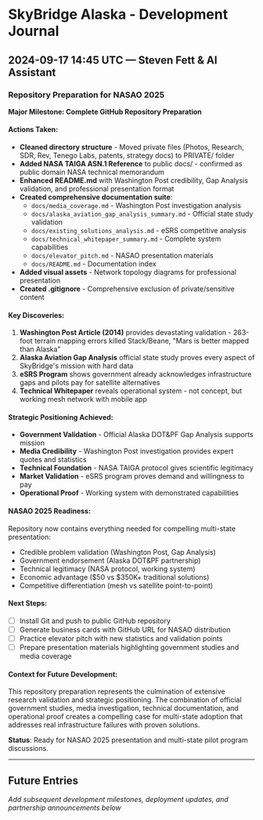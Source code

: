 # SkyBridge Alaska - Development Journal

## 2024-09-17 14:45 UTC — Steven Fett & AI Assistant
### Repository Preparation for NASAO 2025

**Major Milestone: Complete GitHub Repository Preparation**

#### Actions Taken:
- **Cleaned directory structure** - Moved private files (Photos, Research, SDR, Rev, Tenego Labs, patents, strategy docs) to PRIVATE/ folder
- **Added NASA TAIGA ASN.1 Reference** to public docs/ - confirmed as public domain NASA technical memorandum
- **Enhanced README.md** with Washington Post credibility, Gap Analysis validation, and professional presentation format
- **Created comprehensive documentation suite**:
  - `docs/media_coverage.md` - Washington Post investigation analysis
  - `docs/alaska_aviation_gap_analysis_summary.md` - Official state study validation
  - `docs/existing_solutions_analysis.md` - eSRS competitive analysis  
  - `docs/technical_whitepaper_summary.md` - Complete system capabilities
  - `docs/elevator_pitch.md` - NASAO presentation materials
  - `docs/README.md` - Documentation index
- **Added visual assets** - Network topology diagrams for professional presentation
- **Created .gitignore** - Comprehensive exclusion of private/sensitive content

#### Key Discoveries:
1. **Washington Post Article (2014)** provides devastating validation - 263-foot terrain mapping errors killed Stack/Beane, "Mars is better mapped than Alaska"
2. **Alaska Aviation Gap Analysis** official state study proves every aspect of SkyBridge's mission with hard data
3. **eSRS Program** shows government already acknowledges infrastructure gaps and pilots pay for satellite alternatives
4. **Technical Whitepaper** reveals operational system - not concept, but working mesh network with mobile app

#### Strategic Positioning Achieved:
- **Government Validation** - Official Alaska DOT&PF Gap Analysis supports mission
- **Media Credibility** - Washington Post investigation provides expert quotes and statistics  
- **Technical Foundation** - NASA TAIGA protocol gives scientific legitimacy
- **Market Validation** - eSRS program proves demand and willingness to pay
- **Operational Proof** - Working system with demonstrated capabilities

#### NASAO 2025 Readiness:
Repository now contains everything needed for compelling multi-state presentation:
- Credible problem validation (Washington Post, Gap Analysis)
- Government endorsement (Alaska DOT&PF partnership)
- Technical legitimacy (NASA protocol, working system)
- Economic advantage ($50 vs $350K+ traditional solutions)
- Competitive differentiation (mesh vs satellite point-to-point)

#### Next Steps:
- [ ] Install Git and push to public GitHub repository
- [ ] Generate business cards with GitHub URL for NASAO distribution
- [ ] Practice elevator pitch with new statistics and validation points
- [ ] Prepare presentation materials highlighting government studies and media coverage

#### Context for Future Development:
This repository preparation represents the culmination of extensive research validation and strategic positioning. The combination of official government studies, media investigation, technical documentation, and operational proof creates a compelling case for multi-state adoption that addresses real infrastructure failures with proven solutions.

**Status**: Ready for NASAO 2025 presentation and multi-state pilot program discussions.

---

## Future Entries
*Add subsequent development milestones, deployment updates, and partnership announcements below*

